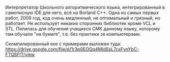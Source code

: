 Интерпретатор Школьного алгоритмического языка, интегрированный в самописную IDE для него, всё на Borland C++.
Одна из самых первых работ, 2009 год, код очень медленный, не оптимальный и грязный, но работает.
Не использует никаких сторонних библиотек кроме VCL и STL.
Пилилась для обучения учащихся СМК данному языку, которому там обучали "на бумаге", т.е. без практики за компьютерами.

Скомпилированный exe с примерами выложен туда:
https://drive.google.com/file/d/1r3p0EOQq4MldSsL7cxFvnYbC-FTQSFlT/view